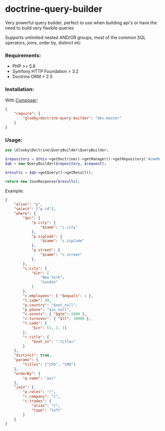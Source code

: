 # doctrine-query-builder

Very powerful query builder, perfect to use when building api's or have the need to build very flexible queries

Supports unlimited nested AND/OR groups, most of the common SQL operators, joins, order by, distinct etc

### Requirements:
- PHP >= 5.6
- Symfony HTTP Foundation > 3.2
- Doctrine ORM > 2.5

### Installation:

With [Composer](https://getcomposer.org/):
```json
{
    "require": {
        "glooby/doctrine-query-builder": "dev-master"
    }
}
```

### Usage:

```php
use \Glooby\Doctrine\QueryBuilder\QueryBuilder;

$repository = $this->getDoctrine()->getManager()->getRepository('AcmeMainBundle:Person');
$qb = new QueryBuilder($repository, $request);

$results = $qb->getQuery()->getResult();

return new JsonResponse($results);
```

Example:
```json
{
    "alias": "p",
    "select": ["p.id"],
    "where": {
        "$or": {
            "p.city": {
                "$same": "c.city"
            },
            "p.zipCode": {
                "$same": "c.zipCode"
            },
            "p.street": {
                "$same": "c.street"
            },
        },
        "c.city": {
            "$in": [
                "New York",
                "London"
            ]
        },
        "c.employees": { "$equals": 1 },
        "l.code": 49,
        "p.country": "$not_null",
        "p.phone": "$is_null",
        "c.assets": { "$gte": 1000 },
        "c.turnover": { "$lt": 10000 },
        "t.code": {
            "$in": [1, 2, 3]
        },
        "r.title": {
            "$not_in": ":titles"
        }
    },
    "distinct": true,
    "params": {
        "titles": ["CFO", "CMO"]
    },
    "orderBy": {
        "p.name": "asc"
    },
    "join": {
        "p.roles": "r",
        "r.company": "c",
        "c.trades": {
            "alias": "t",
            "type": "left"
        }
    }
}
```
